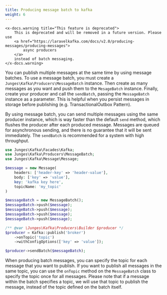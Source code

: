 ```yaml
---
title: Producing message batch to kafka
weight: 6
---
```


```+parse
<x-docs.warning title="This feature is deprecated">
    This is deprecated and will be removed in a future version. Please use 
    <a href="https://laravelkafka.com/docs/v2.0/producing-messages/producing-messages">
        async producers
    </a>
    instead of batch messaging.
</x-docs.warning>
```

You can publish multiple messages at the same time by using message batches.
To use a message batch, you must create a `Junges\Kafka\Producers\MessageBatch` instance.
Then create as many messages as you want and push them to the `MesageBatch` instance.
Finally, create your producer and call the `sendBatch`, passing the `MessageBatch` instance as a parameter.
This is helpful when you persist messages in storage before publishing (e.g. TransactionalOutbox Pattern).

By using message batch, you can send multiple messages using the same producer instance, which is way faster than the default `send` method, which flushes the producer after each produced message.
Messages are queued for asynchronous sending, and there is no guarantee that it will be sent immediately. The `sendBatch` is recommended for a system with high throughput.

```php
use Junges\Kafka\Facades\Kafka;
use Junges\Kafka\Producers\MessageBatch;
use Junges\Kafka\Message\Message;

$message = new Message(
    headers: ['header-key' => 'header-value'],
    body: ['key' => 'value'],
    key: 'kafka key here',
    topicName: 'my_topic'
)

$messageBatch = new MessageBatch();
$messageBatch->push($message);
$messageBatch->push($message);
$messageBatch->push($message);
$messageBatch->push($message);

/** @var \Junges\Kafka\Producers\Builder $producer */
$producer = Kafka::publish('broker')
    ->onTopic('topic')
    ->withConfigOptions(['key' => 'value']);

$producer->sendBatch($messageBatch);
```

When producing batch messages, you can specify the topic for each message that you want to publish. If you want to publish all messages in the same topic,
you can use the `onTopic` method on the `MessageBatch` class to specify the topic once for all messages. Please note that
if a message within the batch specifies a topic, we will use that topic to publish the message, instead of the topic defined on the 
batch itself.